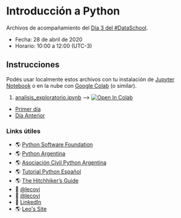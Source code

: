 # Introducción a Python

Archivos de acompañamiento del [Día 3 del #DataSchool](https://bitson.group/slides/dataschool-py3.html).

* Fecha: 28 de abril de 2020
* Horario: 10:00 a 12:00 (UTC-3)

## Instrucciones

Podés usar localmente estos archivos con tu instalación de [Jupyter Notebook](https://jupyter.org/install)
o en la nube con [Google Colab](https://colab.research.google.com) (o similar).

1. [analisis_exploratorio.ipynb](analisis_exploratorio.ipynb) ⟶ [![Open In Colab](https://colab.research.google.com/assets/colab-badge.svg)](https://colab.research.google.com/github/lecovi/dataschool-py3/blob/master/analisis_exploratorio.ipynb)

* [Primer día](https://github.com/lecovi/dataschool-py1)
* [Día Anterior](https://github.com/lecovi/dataschool-py2)

### Links útiles

* 🌎 [Python Software Foundation](https://www.python.org)
* 🌎 [Python Argentina](http://www.python.org.ar)
* 🌎 [Asociación Civil Python Argentina](https://ac.python.org.ar)
* 🌎 [Tutorial Python Español](https://docs.python.org.ar/tutorial/)
* 🌎 [The Hitchhiker’s Guide](https://docs.python-guide.org/)
*  [@lecovi](https://twitter.com/lecovi)
*  [@lecovi](https//t.me/lecovi)
*  [LinkedIn](https://www.linkedin.com/in/leandrocolombo/)
* 🌎 [Leo's Site](https://leo.bitson.group/)

